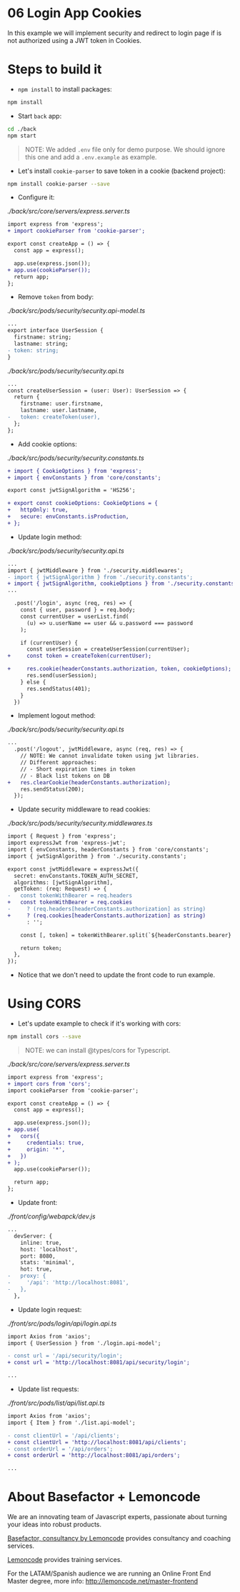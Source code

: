 # 06 Login App Cookies

In this example we will implement security and redirect to login page if is not authorized using a JWT token in Cookies.

# Steps to build it

- `npm install` to install packages:

```bash
npm install
```

- Start `back` app:

```bash
cd ./back
npm start
```

> NOTE: We added `.env` file only for demo purpose. We should ignore this one and add a `.env.example` as example.

- Let's install `cookie-parser` to save token in a cookie (backend project):

```bash
npm install cookie-parser --save
```

- Configure it:

_./back/src/core/servers/express.server.ts_

```diff
import express from 'express';
+ import cookieParser from 'cookie-parser';

export const createApp = () => {
  const app = express();

  app.use(express.json());
+ app.use(cookieParser());
  return app;
};

```

- Remove `token` from body:

_./back/src/pods/security/security.api-model.ts_

```diff
...
export interface UserSession {
  firstname: string;
  lastname: string;
- token: string;
}

```

_./back/src/pods/security/security.api.ts_

```diff
...
const createUserSession = (user: User): UserSession => {
  return {
    firstname: user.firstname,
    lastname: user.lastname,
-   token: createToken(user),
  };
};

```

- Add cookie options:

_./back/src/pods/security/security.constants.ts_

```diff
+ import { CookieOptions } from 'express';
+ import { envConstants } from 'core/constants';

export const jwtSignAlgorithm = 'HS256';

+ export const cookieOptions: CookieOptions = {
+   httpOnly: true,
+   secure: envConstants.isProduction,
+ };

```

- Update login method:

_./back/src/pods/security/security.api.ts_

```diff
...
import { jwtMiddleware } from './security.middlewares';
- import { jwtSignAlgorithm } from './security.constants';
+ import { jwtSignAlgorithm, cookieOptions } from './security.constants';
...

  .post('/login', async (req, res) => {
    const { user, password } = req.body;
    const currentUser = userList.find(
      (u) => u.userName == user && u.password === password
    );

    if (currentUser) {
      const userSession = createUserSession(currentUser);
+     const token = createToken(currentUser);

+     res.cookie(headerConstants.authorization, token, cookieOptions);
      res.send(userSession);
    } else {
      res.sendStatus(401);
    }
  })

```

- Implement logout method:

_./back/src/pods/security/security.api.ts_

```diff
...
  .post('/logout', jwtMiddleware, async (req, res) => {
    // NOTE: We cannot invalidate token using jwt libraries.
    // Different approaches:
    // - Short expiration times in token
    // - Black list tokens on DB
+   res.clearCookie(headerConstants.authorization);
    res.sendStatus(200);
  });
```

- Update security middleware to read cookies:

_./back/src/pods/security/security.middlewares.ts_

```diff
import { Request } from 'express';
import expressJwt from 'express-jwt';
import { envConstants, headerConstants } from 'core/constants';
import { jwtSignAlgorithm } from './security.constants';

export const jwtMiddleware = expressJwt({
  secret: envConstants.TOKEN_AUTH_SECRET,
  algorithms: [jwtSignAlgorithm],
  getToken: (req: Request) => {
-   const tokenWithBearer = req.headers
+   const tokenWithBearer = req.cookies
-     ? (req.headers[headerConstants.authorization] as string)
+     ? (req.cookies[headerConstants.authorization] as string)
      : '';

    const [, token] = tokenWithBearer.split(`${headerConstants.bearer} `) || [];

    return token;
  },
});

```

- Notice that we don't need to update the front code to run example.

# Using CORS

- Let's update example to check if it's working with cors:

```bash
npm install cors --save
```

> NOTE: we can install @types/cors for Typescript.

_./back/src/core/servers/express.server.ts_

```diff
import express from 'express';
+ import cors from 'cors';
import cookieParser from 'cookie-parser';

export const createApp = () => {
  const app = express();

  app.use(express.json());
+ app.use(
+   cors({
+     credentials: true,
+     origin: '*',
+   })
+ );
  app.use(cookieParser());

  return app;
};

```

- Update front:

_./front/config/webapck/dev.js_

```diff
...
  devServer: {
    inline: true,
    host: 'localhost',
    port: 8080,
    stats: 'minimal',
    hot: true,
-   proxy: {
-     '/api': 'http://localhost:8081',
-   },
  },
```

- Update login request:

_./front/src/pods/login/api/login.api.ts_

```diff
import Axios from 'axios';
import { UserSession } from './login.api-model';

- const url = '/api/security/login';
+ const url = 'http://localhost:8081/api/security/login';

...

```

- Update list requests:

_./front/src/pods/list/api/list.api.ts_

```diff
import Axios from 'axios';
import { Item } from './list.api-model';

- const clientUrl = '/api/clients';
+ const clientUrl = 'http://localhost:8081/api/clients';
- const orderUrl = '/api/orders';
+ const orderUrl = 'http://localhost:8081/api/orders';

...

```

# About Basefactor + Lemoncode

We are an innovating team of Javascript experts, passionate about turning your ideas into robust products.

[Basefactor, consultancy by Lemoncode](http://www.basefactor.com) provides consultancy and coaching services.

[Lemoncode](http://lemoncode.net/services/en/#en-home) provides training services.

For the LATAM/Spanish audience we are running an Online Front End Master degree, more info: http://lemoncode.net/master-frontend
